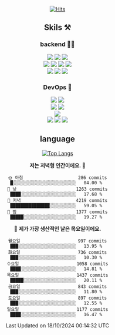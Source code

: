<div align="center">

[![Hits](https://hits.seeyoufarm.com/api/count/incr/badge.svg?url=https%3A%2F%2Fgithub.com%2Fzxcv9203%2Fhit-counter&count_bg=%23FF7272&title_bg=%23324C2E&icon=codeigniter.svg&icon_color=%23DD5B5B&title=%EB%B0%A9%EB%AC%B8%EC%9E%90&edge_flat=false)](https://hits.seeyoufarm.com)
  
## Skils ⚒️

### backend 🧑‍💻
  
<img src="https://img.shields.io/badge/Java-FF6600?style=flat-square&logo=buymeacoffee&logoColor=white"/>
<img src="https://img.shields.io/badge/Go-0099FF?style=flat-square&logo=go&logoColor=white"/>
<img src="https://img.shields.io/badge/Kotlin-7F52FF?style=flat-square&logo=kotlin&logoColor=white"/>
  
  
<br />
  
<img src="https://img.shields.io/badge/Spring-339933?style=flat-square&logo=Spring&logoColor=white"/>
<img src="https://img.shields.io/badge/Spring Boot-339933?style=flat-square&logo=Spring Boot&logoColor=white"/>
<img src="https://img.shields.io/badge/Spring Security-339933?style=flat-square&logo=Spring Security&logoColor=white"/>
  
<img src="https://img.shields.io/badge/Spring Data JPA-339933?style=flat-square&logo=Hibernate&logoColor=white"/>

<br />
  
  <img src="https://img.shields.io/badge/mysql-0099FF?style=flat-square&logo=mysql&logoColor=white"/>
  <img src="https://img.shields.io/badge/mariadb-0099FF?style=flat-square&logo=mariadb&logoColor=white"/>
  <img src="https://img.shields.io/badge/mongoDB-47A248?style=flat-square&logo=mongodb&logoColor=white"/>
  
  
### DevOps 🚀
  
  <img src="https://img.shields.io/badge/docker-2496ED?style=flat-square&logo=docker&logoColor=white"/>
  <img src="https://img.shields.io/badge/kubernetes-326CE5?style=flat-square&logo=kubernetes&logoColor=white"/>
  
  <br />
  
  <img src="https://img.shields.io/badge/Github Actions-2088FF?style=flat-square&logo=githubactions&logoColor=white"/>
  <img src="https://img.shields.io/badge/Jenkins-D24939?style=flat-square&logo=jenkins&logoColor=white"/>
  
  
  <br />
  <img src="https://img.shields.io/badge/terraform-7B42BC?style=flat-square&logo=terraform&logoColor=white"/>
  
  <br />
  <img src="https://img.shields.io/badge/Amazon AWS-232F3E?style=flat-square&logo=Amazon AWS&logoColor=white"/>

  <img src="https://img.shields.io/badge/GCP-4285F4?style=flat-square&logo=googlecloud&logoColor=white"/>
  <img src="https://img.shields.io/badge/NCP-03C75A?style=flat-square&logo=naver&logoColor=white"/>
  
  
## language

[![Top Langs](https://github-readme-stats.vercel.app/api/top-langs/?username=zxcv9203&hide=html&exclude_repo=zxcv9203.github.io,golB&theme=grate-gatsby)](https://github.com/zxcv9203/github-readme-stats)
  
<!--START_SECTION:waka-->
**저는 저녁형 인간이에요. 🦉** 

```text
🌞 아침                     286 commits         █░░░░░░░░░░░░░░░░░░░░░░░░   04.00 % 
🌆 낮　                     1263 commits        ████░░░░░░░░░░░░░░░░░░░░░   17.68 % 
🌃 저녁                     4219 commits        ███████████████░░░░░░░░░░   59.05 % 
🌙 밤　                     1377 commits        █████░░░░░░░░░░░░░░░░░░░░   19.27 % 
```
📅 **제가 가장 생산적인 날은 목요일이에요.** 

```text
월요일                      997 commits         ███░░░░░░░░░░░░░░░░░░░░░░   13.95 % 
화요일                      736 commits         ███░░░░░░░░░░░░░░░░░░░░░░   10.30 % 
수요일                      1058 commits        ████░░░░░░░░░░░░░░░░░░░░░   14.81 % 
목요일                      1437 commits        █████░░░░░░░░░░░░░░░░░░░░   20.11 % 
금요일                      843 commits         ███░░░░░░░░░░░░░░░░░░░░░░   11.80 % 
토요일                      897 commits         ███░░░░░░░░░░░░░░░░░░░░░░   12.55 % 
일요일                      1177 commits        ████░░░░░░░░░░░░░░░░░░░░░   16.47 % 
```



 Last Updated on 18/10/2024 00:14:32 UTC
<!--END_SECTION:waka-->
  
</div>

